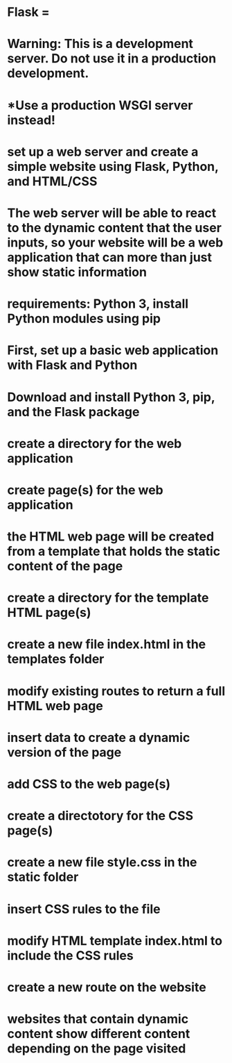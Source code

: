 # Flask =
# Warning: This is a development server. Do not use it in a production development.
# *Use a production WSGI server instead!


# set up a web server and create a simple website using Flask, Python, and HTML/CSS
# The web server will be able to react to the dynamic content that the user inputs, so your website will be a web application that can more than just show static information
# requirements: Python 3, install Python modules using pip

# First, set up a basic web application with Flask and Python
# Download and install Python 3, pip, and the Flask package
# create a directory for the web application 
# create page(s) for the web application

# the HTML web page will be created from a template that holds the static content of the page
# create a directory for the template HTML page(s)
# create a new file index.html in the templates folder
# modify existing routes to return a full HTML web page
# insert data to create a dynamic version of the page

# add CSS to the web page(s)
# create a directotory for the CSS page(s)
# create a new file style.css in the static folder
# insert CSS rules to the file

# modify HTML template index.html to include the CSS rules

# create a new route on the website

# websites that contain dynamic content show different content depending on the page visited

# 
